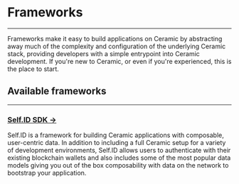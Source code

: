 # **Frameworks**

---

Frameworks make it easy to build applications on Ceramic by abstracting away much of the complexity and configuration of the underlying Ceramic stack, providing developers with a simple entrypoint into Ceramic development. If you're new to Ceramic, or even if you're experienced, this is the place to start.

## **Available frameworks**

---

### [**Self.ID SDK →**]()

Self.ID is a framework for building Ceramic applications with composable, user-centric data. In addition to including a full Ceramic setup for a variety of development environments, Self.ID allows users to authenticate with their existing blockchain wallets and also includes some of the most popular data models giving you out of the box composability with data on the network to bootstrap your application.

